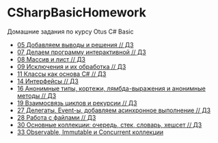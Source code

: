 # CSharpBasicHomework
Домашние задания по курсу Otus C# Basic

* [05 Добавляем выводы и решения // ДЗ](05%20Добавляем%20выводы%20и%20решения)
* [07 Делаем программу интерактивной // ДЗ](07%20Делаем%20программу%20интерактивной)
* [08 Массив и лист // ДЗ](08%20Массив%20и%20лист)
* [09 Исключения и их обработка // ДЗ](09%20Исключения%20и%20их%20обработка)
* [11 Классы как основа C# // ДЗ](11%20Классы%20как%20основа%20C%23)
* [14 Интерфейсы // ДЗ](14%20Интерфейсы)
* [16 Анонимные типы, кортежи, лямбда-выражения и анонимные методы // ДЗ]((16%20Анонимные%20типы%2C%20кортежи%2C%20лямбда-выражения%20и%20анонимные%20методы))
* [19 Взаимосвязь циклов и рекурсии // ДЗ](19%20Взаимосвязь%20циклов%20и%20рекурсии)
* [27 Делегаты, Event-ы, добавляем асинхронное выполнение // ДЗ](27%20Делегаты,%20Event-ы,%20добавляем%20асинхронное%20выполнение)
* [28 Работа с файлами // ДЗ](28%20Работа%20с%20файлами)
* [30 Основные коллекции: очередь, стек, словарь, хешсет // ДЗ](30%20Основные%20коллекции%20-%20очередь,%20стек,%20словарь,%20хешсет)
* [33 Observable, Immutable и Concurrent коллекции](33%20Observable,%20Immutable%20и%20Concurrent%20коллекции)